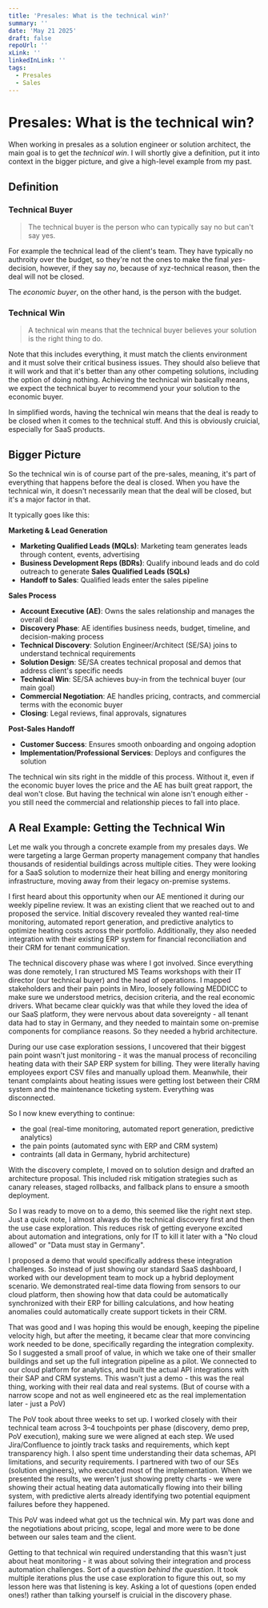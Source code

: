 ```yaml
---
title: 'Presales: What is the technical win?'
summary: ''
date: 'May 21 2025'
draft: false
repoUrl: ''
xLink: ''
linkedInLink: ''
tags:
  - Presales
  - Sales
---
```


# Presales: What is the technical win?

When working in presales as a solution engineer or solution architect, the main goal is to get the _technical win_. I will shortly give a definition, put it into context in the bigger picture, and give a high-level example from my past.

## Definition

### Technical Buyer

> The technical buyer is the person who can typically say no but can't say yes. 

For example the technical lead of the client's team. They have typically no authroity over the budget, so they're not the ones to make the final _yes_-decision, however, if they say _no_, because of xyz-technical reason, then the deal will not be closed.

The _economic buyer_, on the other hand, is the person with the budget.

### Technical Win

> A technical win means that the technical buyer believes your solution is the right thing to do.

Note that this includes everything, it must match the clients environment and it must solve their critical business issues. They should also believe that it will work and that it's better than any other competing solutions, including the option of doing nothing. Achieving the technical win basically means, we expect the technical buyer to recommend your your solution to the economic buyer.

In simplified words, having the technical win means that the deal is ready to be closed when it comes to the technical stuff. And this is obviously cruicial, especially for SaaS products.

## Bigger Picture

So the technical win is of course part of the pre-sales, meaning, it's part of everything that happens before the deal is closed. When you have the technical win, it doesn't necessarily mean that the deal will be closed, but it's a major factor in that. 

It typically goes like this:

**Marketing & Lead Generation**
- **Marketing Qualified Leads (MQLs)**: Marketing team generates leads through content, events, advertising
- **Business Development Reps (BDRs)**: Qualify inbound leads and do cold outreach to generate **Sales Qualified Leads (SQLs)**
- **Handoff to Sales**: Qualified leads enter the sales pipeline

**Sales Process** 
- **Account Executive (AE)**: Owns the sales relationship and manages the overall deal
- **Discovery Phase**: AE identifies business needs, budget, timeline, and decision-making process
- **Technical Discovery**: Solution Engineer/Architect (SE/SA) joins to understand technical requirements
- **Solution Design**: SE/SA creates technical proposal and demos that address client's specific needs
- **Technical Win**: SE/SA achieves buy-in from the technical buyer (our main goal)
- **Commercial Negotiation**: AE handles pricing, contracts, and commercial terms with the economic buyer
- **Closing**: Legal reviews, final approvals, signatures

**Post-Sales Handoff**
- **Customer Success**: Ensures smooth onboarding and ongoing adoption
- **Implementation/Professional Services**: Deploys and configures the solution

The technical win sits right in the middle of this process. Without it, even if the economic buyer loves the price and the AE has built great rapport, the deal won't close. But having the technical win alone isn't enough either - you still need the commercial and relationship pieces to fall into place.

## A Real Example: Getting the Technical Win

Let me walk you through a concrete example from my presales days. We were targeting a large German property management company that handles thousands of residential buildings across multiple cities. They were looking for a SaaS solution to modernize their heat billing and energy monitoring infrastructure, moving away from their legacy on-premise systems.

I first heard about this opportunity when our AE mentioned it during our weekly pipeline review. It was an existing client that we reached out to and proposed the service. Initial discovery revealed they wanted real-time monitoring, automated report generation, and predictive analytics to optimize heating costs across their portfolio. Additionally, they also needed integration with their existing ERP system for financial reconciliation and their CRM for tenant communication.

The technical discovery phase was where I got involved. Since everything was done remotely, I ran structured MS Teams workshops with their IT director (our technical buyer) and the head of operations. I mapped stakeholders and their pain points in Miro, loosely following MEDDICC to make sure we understood metrics, decision criteria, and the real economic drivers. What became clear quickly was that while they loved the idea of our SaaS platform, they were nervous about data sovereignty - all tenant data had to stay in Germany, and they needed to maintain some on-premise components for compliance reasons. So they needed a hybrid architecture.

During our use case exploration sessions, I uncovered that their biggest pain point wasn't just monitoring - it was the manual process of reconciling heating data with their SAP ERP system for billing. They were literally having employees export CSV files and manually upload them. Meanwhile, their tenant complaints about heating issues were getting lost between their CRM system and the maintenance ticketing system. Everything was disconnected.

So I now knew everything to continue: 
- the goal (real-time monitoring, automated report generation, predictive analytics)
- the pain points (automated sync with ERP and CRM system)
- contraints (all data in Germany, hybrid architecture)

With the discovery complete, I moved on to solution design and drafted an architecture proposal. This included risk mitigation strategies such as canary releases, staged rollbacks, and fallback plans to ensure a smooth deployment.

So I was ready to move on to a demo, this seemed like the right next step. Just a quick note, I almost always do the technical discovery first and then the use case exploration. This reduces risk of getting everyone excited about automation and integrations, only for IT to kill it later with a "No cloud allowed" or "Data must stay in Germany".

I proposed a demo that would specifically address these integration challenges. So instead of just showing our standard SaaS dashboard, I worked with our development team to mock up a hybrid deployment scenario. We demonstrated real-time data flowing from sensors to our cloud platform, then showing how that data could be automatically synchronized with their ERP for billing calculations, and how heating anomalies could automatically create support tickets in their CRM.

That was good and I was hoping this would be enough, keeping the pipeline velocity high, but after the meeting, it became clear that more convincing work needed to be done, specifically regarding the integration complexity. So I suggested a small proof of value, in which we take one of their smaller buildings and set up the full integration pipeline as a pilot. We connected to our cloud platform for analytics, and built the actual API integrations with their SAP and CRM systems. This wasn't just a demo - this was the real thing, working with their real data and real systems. (But of course with a narrow scope and not as well engineered etc as the real implementation later - just a PoV)

The PoV took about three weeks to set up. I worked closely with their technical team across 3–4 touchpoints per phase (discovery, demo prep, PoV execution), making sure we were aligned at each step. We used Jira/Confluence to jointly track tasks and requirements, which kept transparency high. I also spent time understanding their data schemas, API limitations, and security requirements. I partnered with two of our SEs (solution engineers), who executed most of the implementation. When we presented the results, we weren't just showing pretty charts - we were showing their actual heating data automatically flowing into their billing system, with predictive alerts already identifying two potential equipment failures before they happened.

This PoV was indeed what got us the technical win. My part was done and the negotiations about pricing, scope, legal and more were to be done between our sales team and the client.

Getting to that technical win required understanding that this wasn't just about heat monitoring - it was about solving their integration and process automation challenges. Sort of a _question behind the question_. It took multiple iterations plus the use case exploration to figure this out, so my lesson here was that listening is key. Asking a lot of questions (open ended ones!) rather than talking yourself is cruicial in the discovery phase.

